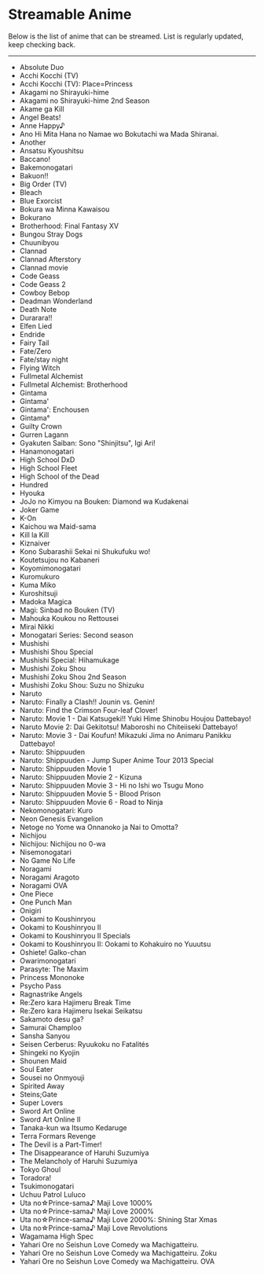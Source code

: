 # Streamable Anime

Below is the list of anime that can be streamed. List is regularly updated, keep checking back.

---

- Absolute Duo
- Acchi Kocchi (TV)
- Acchi Kocchi (TV): Place=Princess
- Akagami no Shirayuki-hime
- Akagami no Shirayuki-hime 2nd Season
- Akame ga Kill
- Angel Beats!
- Anne Happy♪
- Ano Hi Mita Hana no Namae wo Bokutachi wa Mada Shiranai.
- Another
- Ansatsu Kyoushitsu
- Baccano!
- Bakemonogatari
- Bakuon!!
- Big Order (TV)
- Bleach
- Blue Exorcist
- Bokura wa Minna Kawaisou
- Bokurano
- Brotherhood: Final Fantasy XV
- Bungou Stray Dogs
- Chuunibyou
- Clannad
- Clannad Afterstory
- Clannad movie
- Code Geass
- Code Geass 2
- Cowboy Bebop
- Deadman Wonderland
- Death Note
- Durarara!!
- Elfen Lied
- Endride
- Fairy Tail
- Fate/Zero
- Fate/stay night
- Flying Witch
- Fullmetal Alchemist
- Fullmetal Alchemist: Brotherhood
- Gintama
- Gintama'
- Gintama': Enchousen
- Gintama°
- Guilty Crown
- Gurren Lagann
- Gyakuten Saiban: Sono "Shinjitsu", Igi Ari!
- Hanamonogatari
- High School DxD
- High School Fleet
- High School of the Dead
- Hundred
- Hyouka
- JoJo no Kimyou na Bouken: Diamond wa Kudakenai
- Joker Game
- K-On
- Kaichou wa Maid-sama
- Kill la Kill
- Kiznaiver
- Kono Subarashii Sekai ni Shukufuku wo!
- Koutetsujou no Kabaneri
- Koyomimonogatari
- Kuromukuro
- Kuma Miko
- Kuroshitsuji
- Madoka Magica
- Magi: Sinbad no Bouken (TV)
- Mahouka Koukou no Rettousei
- Mirai Nikki
- Monogatari Series: Second season
- Mushishi
- Mushishi Shou Special
- Mushishi Special: Hihamukage
- Mushishi Zoku Shou
- Mushishi Zoku Shou 2nd Season
- Mushishi Zoku Shou: Suzu no Shizuku
- Naruto
- Naruto: Finally a Clash!! Jounin vs. Genin!
- Naruto: Find the Crimson Four-leaf Clover!
- Naruto: Movie 1 - Dai Katsugeki!! Yuki Hime Shinobu Houjou Dattebayo!
- Naruto Movie 2: Dai Gekitotsu! Maboroshi no Chiteiiseki Dattebayo!
- Naruto: Movie 3 - Dai Koufun! Mikazuki Jima no Animaru Panikku Dattebayo!
- Naruto: Shippuuden
- Naruto: Shippuuden - Jump Super Anime Tour 2013 Special
- Naruto: Shippuuden Movie 1
- Naruto: Shippuuden Movie 2 - Kizuna
- Naruto: Shippuuden Movie 3 - Hi no Ishi wo Tsugu Mono
- Naruto: Shippuuden Movie 5 - Blood Prison
- Naruto: Shippuuden Movie 6 - Road to Ninja
- Nekomonogatari: Kuro
- Neon Genesis Evangelion
- Netoge no Yome wa Onnanoko ja Nai to Omotta?
- Nichijou
- Nichijou: Nichijou no 0-wa
- Nisemonogatari
- No Game No Life
- Noragami
- Noragami Aragoto
- Noragami OVA
- One Piece
- One Punch Man
- Onigiri
- Ookami to Koushinryou
- Ookami to Koushinryou II
- Ookami to Koushinryou II Specials
- Ookami to Koushinryou II: Ookami to Kohakuiro no Yuuutsu
- Oshiete! Galko-chan
- Owarimonogatari
- Parasyte: The Maxim
- Princess Mononoke
- Psycho Pass
- Ragnastrike Angels
- Re:Zero kara Hajimeru Break Time
- Re:Zero kara Hajimeru Isekai Seikatsu
- Sakamoto desu ga?
- Samurai Champloo
- Sansha Sanyou
- Seisen Cerberus: Ryuukoku no Fatalités
- Shingeki no Kyojin
- Shounen Maid
- Soul Eater
- Sousei no Onmyouji
- Spirited Away
- Steins;Gate
- Super Lovers
- Sword Art Online
- Sword Art Online II
- Tanaka-kun wa Itsumo Kedaruge
- Terra Formars Revenge
- The Devil is a Part-Timer!
- The Disappearance of Haruhi Suzumiya
- The Melancholy of Haruhi Suzumiya
- Tokyo Ghoul
- Toradora!
- Tsukimonogatari
- Uchuu Patrol Luluco
- Uta no☆Prince-sama♪ Maji Love 1000%
- Uta no☆Prince-sama♪ Maji Love 2000%
- Uta no☆Prince-sama♪ Maji Love 2000%: Shining Star Xmas
- Uta no☆Prince-sama♪ Maji Love Revolutions
- Wagamama High Spec
- Yahari Ore no Seishun Love Comedy wa Machigatteiru.
- Yahari Ore no Seishun Love Comedy wa Machigatteiru. Zoku
- Yahari Ore no Seishun Love Comedy wa Machigatteiru. OVA
